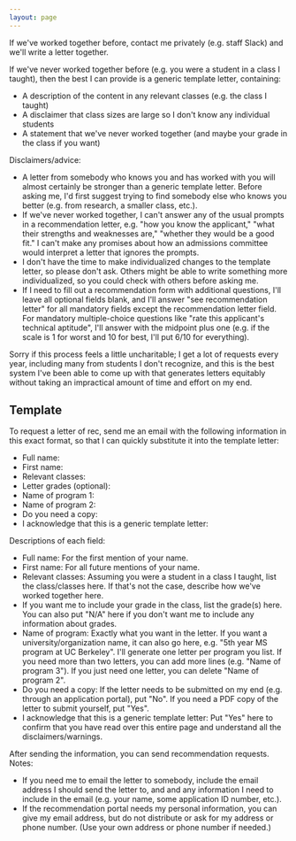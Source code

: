 ```yaml
---
layout: page
---
```


If we've worked together before, contact me privately (e.g. staff Slack) and we'll write a letter together.

If we've never worked together before (e.g. you were a student in a class I taught), then the best I can provide is a generic template letter, containing:
- A description of the content in any relevant classes (e.g. the class I taught)
- A disclaimer that class sizes are large so I don't know any individual students
- A statement that we've never worked together (and maybe your grade in the class if you want)

Disclaimers/advice:
- A letter from somebody who knows you and has worked with you will almost certainly be stronger than a generic template letter. Before asking me, I'd first suggest trying to find somebody else who knows you better (e.g. from research, a smaller class, etc.).
- If we've never worked together, I can't answer any of the usual prompts in a recommendation letter, e.g. "how you know the applicant," "what their strengths and weaknesses are," "whether they would be a good fit." I can't make any promises about how an admissions committee would interpret a letter that ignores the prompts.
- I don't have the time to make individualized changes to the template letter, so please don't ask. Others might be able to write something more individualized, so you could check with others before asking me.
- If I need to fill out a recommendation form with additional questions, I'll leave all optional fields blank, and I'll answer "see recommendation letter" for all mandatory fields except the recommendation letter field. For mandatory multiple-choice questions like "rate this applicant's technical aptitude", I'll answer with the midpoint plus one (e.g. if the scale is 1 for worst and 10 for best, I'll put 6/10 for everything).

Sorry if this process feels a little uncharitable; I get a lot of requests every year, including many from students I don't recognize, and this is the best system I've been able to come up with that generates letters equitably without taking an impractical amount of time and effort on my end.

## Template

To request a letter of rec, send me an email with the following information in this exact format, so that I can quickly substitute it into the template letter:
- Full name: 
- First name: 
- Relevant classes: 
- Letter grades (optional): 
- Name of program 1: 
- Name of program 2: 
- Do you need a copy: 
- I acknowledge that this is a generic template letter: 

Descriptions of each field:
- Full name: For the first mention of your name.
- First name: For all future mentions of your name.
- Relevant classes: Assuming you were a student in a class I taught, list the class/classes here. If that's not the case, describe how we've worked together here.
- If you want me to include your grade in the class, list the grade(s) here. You can also put "N/A" here if you don't want me to include any information about grades.
- Name of program: Exactly what you want in the letter. If you want a university/organization name, it can also go here, e.g. "5th year MS program at UC Berkeley". I'll generate one letter per program you list. If you need more than two letters, you can add more lines (e.g. "Name of program 3"). If you just need one letter, you can delete "Name of program 2".
- Do you need a copy: If the letter needs to be submitted on my end (e.g. through an application portal), put "No". If you need a PDF copy of the letter to submit yourself, put "Yes".
- I acknowledge that this is a generic template letter: Put "Yes" here to confirm that you have read over this entire page and understand all the disclaimers/warnings.

After sending the information, you can send recommendation requests. Notes:
- If you need me to email the letter to somebody, include the email address I should send the letter to, and and any information I need to include in the email (e.g. your name, some application ID number, etc.).
- If the recommendation portal needs my personal information, you can give my email address, but do not distribute or ask for my address or phone number. (Use your own address or phone number if needed.)